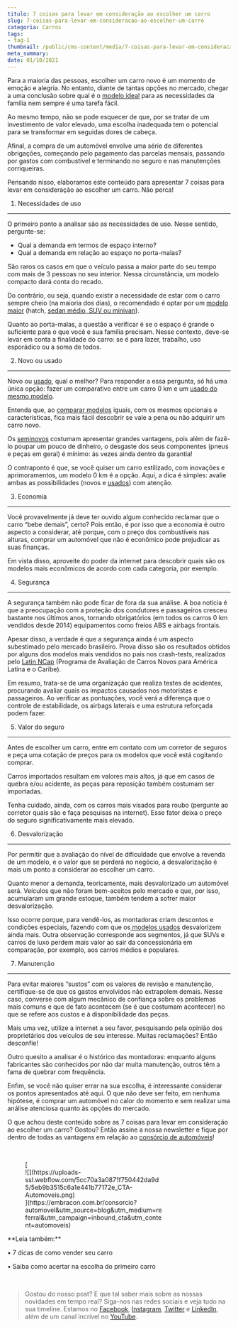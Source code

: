 ```yaml
---
titulo: 7 coisas para levar em consideração ao escolher um carro
slug: 7-coisas-para-levar-em-consideracao-ao-escolher-um-carro
categoria: Carros
tags:
- tag-1
thumbnail: /public/cms-content/media/7-coisas-para-levar-em-consideracao-ao-escolher-um-carro.jpg
meta_summary: 
date: 01/10/2021
---
```

Para a maioria das pessoas, escolher um carro novo é um momento de emoção e alegria. No entanto, diante de tantas opções no mercado, chegar a uma conclusão sobre qual é o [modelo ideal](https://www.embracon.com.br/blog/carro-ideal-para-familia) para as necessidades da família nem sempre é uma tarefa fácil.

Ao mesmo tempo, não se pode esquecer de que, por se tratar de um investimento de valor elevado, uma escolha inadequada tem o potencial para se transformar em seguidas dores de cabeça.

Afinal, a compra de um automóvel envolve uma série de diferentes obrigações, começando pelo pagamento das parcelas mensais, passando por gastos com combustível e terminando no seguro e nas manutenções corriqueiras.

Pensando nisso, elaboramos este conteúdo para apresentar 7 coisas para levar em consideração ao escolher um carro. Não perca!

1. Necessidades de uso
----------------------

O primeiro ponto a analisar são as necessidades de uso. Nesse sentido, pergunte-se:

- Qual a demanda em termos de espaço interno?
- Qual a demanda em relação ao espaço no porta-malas?

São raros os casos em que o veículo passa a maior parte do seu tempo com mais de 3 pessoas no seu interior. Nessa circunstância, um modelo compacto dará conta do recado.

Do contrário, ou seja, quando existir a necessidade de estar com o carro sempre cheio (na maioria dos dias), o recomendado é optar por um [modelo maior](https://www.embracon.com.br/blog/hatch-ou-sedan-diferencas) (hatch, [sedan médio, SUV ou minivan](https://www.embracon.com.br/blog/sedan-ou-suv-qual-e-o-melhor-modelo)).

Quanto ao porta-malas, a questão a verificar é se o espaço é grande o suficiente para o que você e sua família precisam. Nesse contexto, deve-se levar em conta a finalidade do carro: se é para lazer, trabalho, uso esporádico ou a soma de todos.

2. Novo ou usado
----------------

Novo ou [usado](https://www.embracon.com.br/blog/comprar-carro-usado-com-a-carta-de-credito-do-consorcio), qual o melhor? Para responder a essa pergunta, só há uma única opção: fazer um comparativo entre um carro 0 km e um [usado do mesmo modelo](https://www.embracon.com.br/blog/consorcio-de-carros-usados-vale-a-pena).

Entenda que, ao [comparar modelos](https://www.embracon.com.br/blog/sedan-ou-suv-qual-e-o-melhor-modelo) iguais, com os mesmos opcionais e características, fica mais fácil descobrir se vale a pena ou não adquirir um carro novo.

Os [seminovos](https://www.embracon.com.br/blog/carro-zero-ou-seminovo) costumam apresentar grandes vantagens, pois além de fazê-lo poupar um pouco de dinheiro, o desgaste dos seus componentes (pneus e peças em geral) é mínimo: às vezes ainda dentro da garantia!

O contraponto é que, se você quiser um carro estilizado, com inovações e aprimoramentos, um modelo 0 km é a opção. Aqui, a dica é simples: avalie ambas as possibilidades (novos e [usados](https://www.embracon.com.br/blog/consorcio-de-carros-usados-vale-a-pena)) com atenção.

3. Economia
-----------

Você provavelmente já deve ter ouvido algum conhecido reclamar que o carro “bebe demais”, certo? Pois então, é por isso que a economia é outro aspecto a considerar, até porque, com o preço dos combustíveis nas alturas, comprar um automóvel que não é econômico pode prejudicar as suas finanças.

Em vista disso, aproveite do poder da internet para descobrir quais são os modelos mais econômicos de acordo com cada categoria, por exemplo.

4. Segurança
------------

A segurança também não pode ficar de fora da sua análise. A boa notícia é que a preocupação com a proteção dos condutores e passageiros cresceu bastante nos últimos anos, tornando obrigatórios (em todos os carros 0 km vendidos desde 2014) equipamentos como freios ABS e airbags frontais.

Apesar disso, a verdade é que a segurança ainda é um aspecto subestimado pelo mercado brasileiro. Prova disso são os resultados obtidos por alguns dos modelos mais vendidos no país nos crash-tests, realizados pelo [Latin NCap](http://www.latinncap.com/po/resultados) (Programa de Avaliação de Carros Novos para América Latina e o Caribe).

Em resumo, trata-se de uma organização que realiza testes de acidentes, procurando avaliar quais os impactos causados nos motoristas e passageiros. Ao verificar as pontuações, você verá a diferença que o controle de estabilidade, os airbags laterais e uma estrutura reforçada podem fazer.

5. Valor do seguro
------------------

Antes de escolher um carro, entre em contato com um corretor de seguros e peça uma cotação de preços para os modelos que você está cogitando comprar.

Carros importados resultam em valores mais altos, já que em casos de quebra e/ou acidente, as peças para reposição também costumam ser importadas.

Tenha cuidado, ainda, com os carros mais visados para roubo (pergunte ao corretor quais são e faça pesquisas na internet). Esse fator deixa o preço do seguro significativamente mais elevado.

6. Desvalorização
-----------------

Por permitir que a avaliação do nível de dificuldade que envolve a revenda de um modelo, e o valor que se perderá no negócio, a desvalorização é mais um ponto a considerar ao escolher um carro.

Quanto menor a demanda, teoricamente, mais desvalorizado um automóvel será. Veículos que não foram bem-aceitos pelo mercado e que, por isso, acumularam um grande estoque, também tendem a sofrer maior desvalorização.

Isso ocorre porque, para vendê-los, as montadoras criam descontos e condições especiais, fazendo com que os[ modelos usados](https://www.embracon.com.br/blog/consorcio-de-carros-usados-vale-a-pena) desvalorizem ainda mais. Outra observação corresponde aos segmentos, já que SUVs e carros de luxo perdem mais valor ao sair da concessionária em comparação, por exemplo, aos carros médios e populares.

7. Manutenção
-------------

Para evitar maiores “sustos” com os valores de revisão e manutenção, certifique-se de que os gastos envolvidos não extrapolem demais. Nesse caso, converse com algum mecânico de confiança sobre os problemas mais comuns e que de fato acontecem (se é que costumam acontecer) no que se refere aos custos e à disponibilidade das peças.

Mais uma vez, utilize a internet a seu favor, pesquisando pela opinião dos proprietários dos veículos de seu interesse. Muitas reclamações? Então desconfie!

Outro quesito a analisar é o histórico das montadoras: enquanto alguns fabricantes são conhecidos por não dar muita manutenção, outros têm a fama de quebrar com frequência.

Enfim, se você não quiser errar na sua escolha, é interessante considerar os pontos apresentados até aqui. O que não deve ser feito, em nenhuma hipótese, é comprar um automóvel no calor do momento e sem realizar uma análise atenciosa quanto às opções do mercado.

O que achou deste conteúdo sobre as 7 coisas para levar em consideração ao escolher um carro? Gostou? Então assine a nossa newsletter e fique por dentro de todas as vantagens em relação ao [consórcio de automóveis](https://www.embracon.com.br/consorcio-de-carros)!

‍

<figure class="w-richtext-figure-type-image w-richtext-align-center" style="max-width:310px">[<div>![](https://uploads-ssl.webflow.com/5cc70a3a0871f750442da9d5/5eb9b3515c6a1e441b77172e_CTA-Automoveis.png)</div>](https://embracon.com.br/consorcio?automovel&utm_source=blog&utm_medium=referral&utm_campaign=inbound_cta&utm_content=automoveis)</figure>**Leia também:**

**‍**• 7 dicas de como vender seu carro

• Saiba como acertar na escolha do primeiro carro

‍

> Gostou do nosso post? E que tal saber mais sobre as nossas novidades em tempo real? Siga-nos nas redes sociais e veja tudo na sua timeline. Estamos no [Facebook](https://www.facebook.com/embracon/), [Instagram](https://www.instagram.com/embraconoficial/), [Twitter](https://twitter.com/embracon) e [LinkedIn](https://www.linkedin.com/company/1018875/), além de um canal incrível no [YouTube](https://www.youtube.com/channel/UCL-Y0mv9zc73Iek48NLUBzQ).

‍
